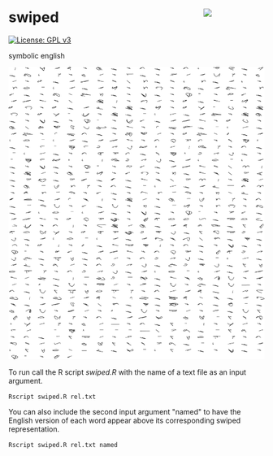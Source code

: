 # swiped <img src="sticker_swiped.png" align="right" width="120" />

[![License: GPL v3](https://img.shields.io/badge/License-GPL%20v3-blue.svg)](http://www.gnu.org/licenses/gpl-3.0)

symbolic english

![ExampleOutput](Swiped_input_Genesis_20210705151131.png)

To run call the R script *swiped.R* with the name of a text file as an input argument.

```console
Rscript swiped.R rel.txt
```

You can also include the second input argument "named" to have the English version of each word appear above its corresponding swiped representation.

```console
Rscript swiped.R rel.txt named
```
